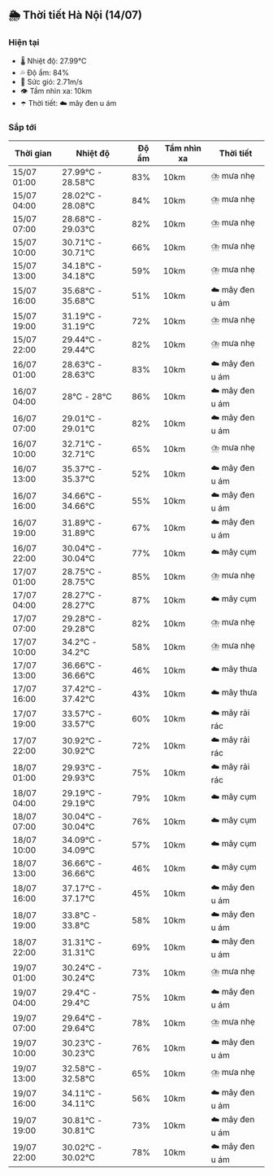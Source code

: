## 🌦️ Thời tiết Hà Nội (14/07)

### Hiện tại

- 🌡️ Nhiệt độ: 27.99℃
- 💦 Độ ẩm: 84%
- 💨 Sức gió: 2.71m/s
- 👁️ Tầm nhìn xa: 10km
- ☂️ Thời tiết: ☁️ mây đen u ám

### Sắp tới

| Thời gian | Nhiệt độ | Độ ẩm | Tầm nhìn xa | Thời tiết |
| --- | --- | --- | --- | --- |
| 15/07 01:00 | 27.99℃ - 28.58℃ | 83% | 10km | ⛈️ mưa nhẹ |
| 15/07 04:00 | 28.02℃ - 28.08℃ | 84% | 10km | ⛈️ mưa nhẹ |
| 15/07 07:00 | 28.68℃ - 29.03℃ | 82% | 10km | ⛈️ mưa nhẹ |
| 15/07 10:00 | 30.71℃ - 30.71℃ | 66% | 10km | ⛈️ mưa nhẹ |
| 15/07 13:00 | 34.18℃ - 34.18℃ | 59% | 10km | ⛈️ mưa nhẹ |
| 15/07 16:00 | 35.68℃ - 35.68℃ | 51% | 10km | ☁️ mây đen u ám |
| 15/07 19:00 | 31.19℃ - 31.19℃ | 72% | 10km | ⛈️ mưa nhẹ |
| 15/07 22:00 | 29.44℃ - 29.44℃ | 82% | 10km | ⛈️ mưa nhẹ |
| 16/07 01:00 | 28.63℃ - 28.63℃ | 83% | 10km | ☁️ mây đen u ám |
| 16/07 04:00 | 28℃ - 28℃ | 86% | 10km | ☁️ mây đen u ám |
| 16/07 07:00 | 29.01℃ - 29.01℃ | 82% | 10km | ☁️ mây đen u ám |
| 16/07 10:00 | 32.71℃ - 32.71℃ | 65% | 10km | ⛈️ mưa nhẹ |
| 16/07 13:00 | 35.37℃ - 35.37℃ | 52% | 10km | ☁️ mây đen u ám |
| 16/07 16:00 | 34.66℃ - 34.66℃ | 55% | 10km | ☁️ mây đen u ám |
| 16/07 19:00 | 31.89℃ - 31.89℃ | 67% | 10km | ☁️ mây đen u ám |
| 16/07 22:00 | 30.04℃ - 30.04℃ | 77% | 10km | ☁️ mây cụm |
| 17/07 01:00 | 28.75℃ - 28.75℃ | 85% | 10km | ⛈️ mưa nhẹ |
| 17/07 04:00 | 28.27℃ - 28.27℃ | 87% | 10km | ☁️ mây cụm |
| 17/07 07:00 | 29.28℃ - 29.28℃ | 82% | 10km | ⛈️ mưa nhẹ |
| 17/07 10:00 | 34.2℃ - 34.2℃ | 58% | 10km | ⛈️ mưa nhẹ |
| 17/07 13:00 | 36.66℃ - 36.66℃ | 46% | 10km | ☁️ mây thưa |
| 17/07 16:00 | 37.42℃ - 37.42℃ | 43% | 10km | ☁️ mây thưa |
| 17/07 19:00 | 33.57℃ - 33.57℃ | 60% | 10km | ☁️ mây rải rác |
| 17/07 22:00 | 30.92℃ - 30.92℃ | 72% | 10km | ☁️ mây rải rác |
| 18/07 01:00 | 29.93℃ - 29.93℃ | 75% | 10km | ☁️ mây rải rác |
| 18/07 04:00 | 29.19℃ - 29.19℃ | 79% | 10km | ☁️ mây cụm |
| 18/07 07:00 | 30.04℃ - 30.04℃ | 76% | 10km | ☁️ mây cụm |
| 18/07 10:00 | 34.09℃ - 34.09℃ | 57% | 10km | ☁️ mây cụm |
| 18/07 13:00 | 36.66℃ - 36.66℃ | 46% | 10km | ☁️ mây cụm |
| 18/07 16:00 | 37.17℃ - 37.17℃ | 45% | 10km | ☁️ mây đen u ám |
| 18/07 19:00 | 33.8℃ - 33.8℃ | 58% | 10km | ☁️ mây đen u ám |
| 18/07 22:00 | 31.31℃ - 31.31℃ | 69% | 10km | ☁️ mây đen u ám |
| 19/07 01:00 | 30.24℃ - 30.24℃ | 73% | 10km | ⛈️ mưa nhẹ |
| 19/07 04:00 | 29.4℃ - 29.4℃ | 75% | 10km | ☁️ mây đen u ám |
| 19/07 07:00 | 29.64℃ - 29.64℃ | 78% | 10km | ⛈️ mưa nhẹ |
| 19/07 10:00 | 30.23℃ - 30.23℃ | 76% | 10km | ☁️ mây đen u ám |
| 19/07 13:00 | 32.58℃ - 32.58℃ | 65% | 10km | ⛈️ mưa nhẹ |
| 19/07 16:00 | 34.11℃ - 34.11℃ | 56% | 10km | ☁️ mây đen u ám |
| 19/07 19:00 | 30.81℃ - 30.81℃ | 73% | 10km | ☁️ mây đen u ám |
| 19/07 22:00 | 30.02℃ - 30.02℃ | 78% | 10km | ☁️ mây đen u ám |
